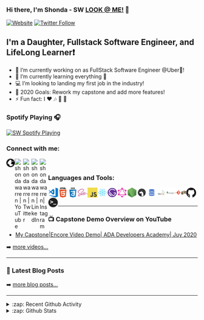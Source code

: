 ### Hi there, I'm Shonda - SW [LOOK @ ME!][website] 👋

[![Website](https://img.shields.io/website?label=shondawarren.com&style=for-the-badge&url=https%3A%2F%2Fcodestackr.com)](https://shondawarren.com)
[![Twitter Follow](https://img.shields.io/twitter/follow/shonda__warren?color=1DA1F2&logo=twitter&style=for-the-badge)](https://twitter.com/intent/follow?original_referer=https%3A%2F%2Fgithub.com%2FcodeSTACKr&screen_name=shonda__warren)

## I'm a Daughter, Fullstack Software Engineer, and LifeLong Learner❗️

- 🔭 I’m currently working on as FullStack Software Engineer @Uber🚙!
- 🌱 I’m currently learning everything 📔
- 💻 I’m looking to landing my first job in the industry!
- 🥅 2020 Goals: Rework my capstone and add more features!
- ⚡ Fun fact: I ❤️ 🎶 🏀 🏈

### Spotify Playing 🎧
[<img src="https://novatorem.shonda860.vercel.app/api/spotify-playing" alt="SW Spotify Playing" width="350" />](https://open.spotify.com/playlist/7JR9yiLLYUi6ehRjs4175p)

### Connect with me:

[<img align="left" alt="shondawarren.com" width="22px" src="https://raw.githubusercontent.com/iconic/open-iconic/master/svg/globe.svg" />][website]
[<img align="left" alt="shondawarren | YouTube" width="22px" src="https://cdn.jsdelivr.net/npm/simple-icons@v3/icons/youtube.svg" />][youtube]
[<img align="left" alt="shondawarren | Twitter" width="22px" src="https://cdn.jsdelivr.net/npm/simple-icons@v3/icons/twitter.svg" />][twitter]
[<img align="left" alt="shondawarren | LinkedIn" width="22px" src="https://cdn.jsdelivr.net/npm/simple-icons@v3/icons/linkedin.svg" />][linkedin]
[<img align="left" alt="shondawarren| Instagram" width="22px" src="https://cdn.jsdelivr.net/npm/simple-icons@v3/icons/instagram.svg" />][instagram]

<br />

### Languages and Tools:

[<img align="left" alt="Visual Studio Code" width="26px" src="https://raw.githubusercontent.com/github/explore/80688e429a7d4ef2fca1e82350fe8e3517d3494d/topics/visual-studio-code/visual-studio-code.png" />][webdevplaylist]
[<img align="left" alt="HTML5" width="26px" src="https://raw.githubusercontent.com/github/explore/80688e429a7d4ef2fca1e82350fe8e3517d3494d/topics/html/html.png" />][webdevplaylist]
[<img align="left" alt="CSS3" width="26px" src="https://raw.githubusercontent.com/github/explore/80688e429a7d4ef2fca1e82350fe8e3517d3494d/topics/css/css.png" />][cssplaylist]
[<img align="left" alt="Sass" width="26px" src="https://raw.githubusercontent.com/github/explore/80688e429a7d4ef2fca1e82350fe8e3517d3494d/topics/sass/sass.png" />][cssplaylist]
[<img align="left" alt="JavaScript" width="26px" src="https://raw.githubusercontent.com/github/explore/80688e429a7d4ef2fca1e82350fe8e3517d3494d/topics/javascript/javascript.png" />][jsplaylist]
[<img align="left" alt="React" width="26px" src="https://raw.githubusercontent.com/github/explore/80688e429a7d4ef2fca1e82350fe8e3517d3494d/topics/react/react.png" />][reactplaylist]
[<img align="left" alt="Gatsby" width="26px" src="https://raw.githubusercontent.com/github/explore/e94815998e4e0713912fed477a1f346ec04c3da2/topics/gatsby/gatsby.png" />][webdevplaylist]
[<img align="left" alt="GraphQL" width="26px" src="https://raw.githubusercontent.com/github/explore/80688e429a7d4ef2fca1e82350fe8e3517d3494d/topics/graphql/graphql.png" />][webdevplaylist]
[<img align="left" alt="Node.js" width="26px" src="https://raw.githubusercontent.com/github/explore/80688e429a7d4ef2fca1e82350fe8e3517d3494d/topics/nodejs/nodejs.png" />][webdevplaylist]
[<img align="left" alt="Deno" width="26px" src="https://raw.githubusercontent.com/github/explore/361e2821e2dea67711cde99c9c40ed357061cf27/topics/deno/deno.png" />][webdevplaylist]
[<img align="left" alt="SQL" width="26px" src="https://raw.githubusercontent.com/github/explore/80688e429a7d4ef2fca1e82350fe8e3517d3494d/topics/sql/sql.png" />][webdevplaylist]
[<img align="left" alt="MySQL" width="26px" src="https://raw.githubusercontent.com/github/explore/80688e429a7d4ef2fca1e82350fe8e3517d3494d/topics/mysql/mysql.png" />][webdevplaylist]
[<img align="left" alt="MongoDB" width="26px" src="https://raw.githubusercontent.com/github/explore/80688e429a7d4ef2fca1e82350fe8e3517d3494d/topics/mongodb/mongodb.png" />][webdevplaylist]
[<img align="left" alt="Git" width="26px" src="https://raw.githubusercontent.com/github/explore/80688e429a7d4ef2fca1e82350fe8e3517d3494d/topics/git/git.png" />][webdevplaylist]
[<img align="left" alt="GitHub" width="26px" src="https://raw.githubusercontent.com/github/explore/78df643247d429f6cc873026c0622819ad797942/topics/github/github.png" />][webdevplaylist]
[<img align="left" alt="Terminal" width="26px" src="https://raw.githubusercontent.com/github/explore/80688e429a7d4ef2fca1e82350fe8e3517d3494d/topics/terminal/terminal.png" />][webdevplaylist]

<br />
<br />

---

### 📺 Capstone Demo Overview on YouTube 

<!-- YOUTUBE:START -->
- [My Capstone|Encore Video Demo| ADA Developers Academy| Juy 2020](https://www.youtube.com/watch?v=oeOXEVjB-6w&feature=youtu.be)

<!-- YOUTUBE:END -->

➡️ [more videos...](https://youtube.com/codestackr)

---

### 📕 Latest Blog Posts

<!-- BLOG-POST-LIST:START -->

<!-- BLOG-POST-LIST:END -->

➡️ [more blog posts...](https://shondawarren.com)

---

<details>
  <summary>:zap: Recent Github Activity</summary>
  
<!--START_SECTION:activity-->
1. 💪 Opened PR [#5](https://github.com/Ada-C13/heaps-js/pull/5) in [Ada-C13/heaps-js](https://github.com/Ada-C13/heaps-js)
2. 💪 Opened PR [#5](https://github.com/Ada-C13/hash-practice-js/pull/5) in [Ada-C13/hash-practice-js](https://github.com/Ada-C13/hash-practice-js)
3. 💪 Opened PR [#1](https://github.com/Ada-C13/stacks-queues-js/pull/1) in [Ada-C13/stacks-queues-js](https://github.com/Ada-C13/stacks-queues-js)
4. 💪 Opened PR [#1](https://github.com/Ada-C13/tree-practice-js/pull/1) in [Ada-C13/tree-practice-js](https://github.com/Ada-C13/tree-practice-js)
5. 💪 Opened PR [#3](https://github.com/Ada-C14/tree-practice-js/pull/3) in [Ada-C14/tree-practice-js](https://github.com/Ada-C14/tree-practice-js)
<!--END_SECTION:activity-->

</details>

<details>
  <summary>:zap: Github Stats</summary>

  <img align="left" alt="Shonda's Github Stats" src="https://github-readme-stats.shonda860.vercel.app/api?username=shonda860&show_icons=true&hide_border=true" />

</details>

[website]: https://shondawarren.com
[twitter]: https://twitter.com/shonda__warren
[youtube]: https://youtube.com/codeSTACKr
[instagram]: https://instagram.com/blackolive625
[linkedin]: https://www.linkedin.com/in/norshonda-shonda-warren-0b8a2297
[webdevplaylist]: https://www.youtube.com/watch?v=oeOXEVjB-6w&feature=youtu.be
[jsplaylist]: https://www.youtube.com/watch?v=oeOXEVjB-6w&feature=youtu.be
[cssplaylist]: https://www.youtube.com/watch?v=oeOXEVjB-6w&feature=youtu.be
[reactplaylist]:https://facebook-messenger-clone-84b2c.web.app
